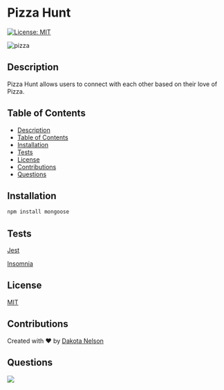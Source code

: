 # Pizza Hunt

[![License: MIT](https://img.shields.io/badge/License-MIT-yellow.svg)](https://opensource.org/licenses/MIT)

![pizza](https://user-images.githubusercontent.com/77229281/129642232-96a98bda-1307-46a4-b78d-e6f7a6f938a1.png)

## Description

Pizza Hunt allows users to connect with each other based on their love of Pizza.

## Table of Contents

  - [Description](#description)
  - [Table of Contents](#table-of-contents)
  - [Installation](#installation)
  - [Tests](#tests)
  - [License](#license)
  - [Contributions](#contributions)
  - [Questions](#questions)

## Installation

```bash
npm install mongoose
```

## Tests

[Jest](https://jestjs.io/docs/getting-started)

[Insomnia](https://support.insomnia.rest/)

## License

[MIT](https://opensource.org/licenses/MIT)

## Contributions

Created with ❤️ by [Dakota Nelson](https://github.com/kotalilyy)

## Questions

<a href="mailto:kotalilyy@gmail.com?"><img src="https://img.shields.io/badge/gmail-%23DD0031.svg?&style=for-the-badge&logo=gmail&logoColor=white"/></a>
